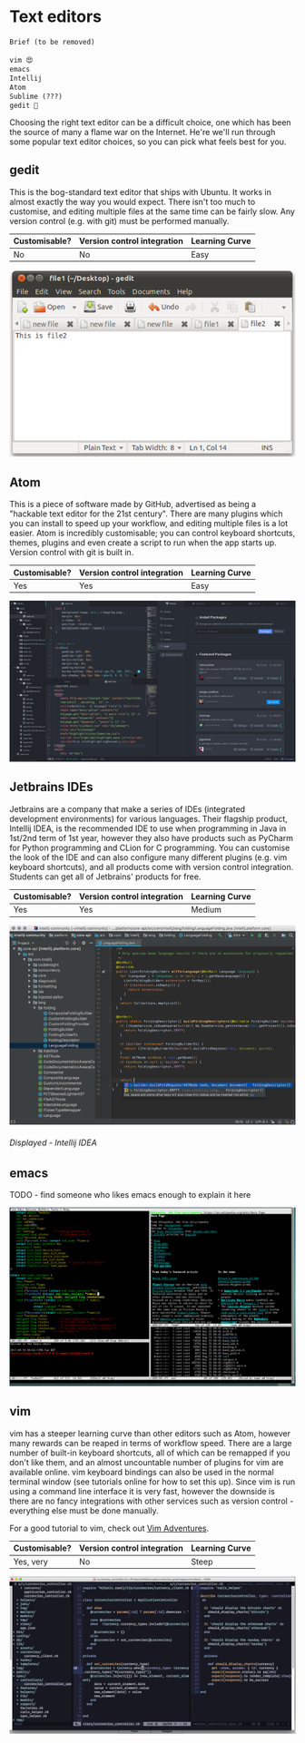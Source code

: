 # Text editors

```
Brief (to be removed)

vim 😍
emacs
Intellij
Atom
Sublime (???)
gedit 💩
```

Choosing the right text editor can be a difficult choice, one which has been the source of many a flame war on the Internet. He're we'll run through some popular text editor choices, so you can pick what feels best for you.

## gedit

This is the bog-standard text editor that ships with Ubuntu. It works in almost exactly the way you would expect. There isn't too much to customise, and editing multiple files at the same time can be fairly slow. Any version control (e.g. with git) must be performed manually.

Customisable? | Version control integration | Learning Curve
--- | --- | ---
No | No | Easy

![gedit](assets/text-editors/gedit.png "gedit")

## Atom

This is a piece of software made by GitHub, advertised as being a "hackable text editor for the 21st century". There are many plugins which you can install to speed up your workflow, and editing multiple files is a lot easier. Atom is incredibly customisable; you can control keyboard shortcuts, themes, plugins and even create a script to run when the app starts up. Version control with git is built in.

Customisable? | Version control integration | Learning Curve
--- | --- | ---
Yes | Yes | Easy


![atom](assets/text-editors/atom.png "atom")

## Jetbrains IDEs

Jetbrains are a company that make a series of IDEs (integrated development environments) for various languages. Their flagship product, Intellij IDEA, is the recommended IDE to use when programming in Java in 1st/2nd term of 1st year, however they also have products such as PyCharm for Python programming and CLion for C programming. You can customise the look of the IDE and can also configure many different plugins (e.g. vim keyboard shortcuts), and all products come with version control integration. Students can get all of Jetbrains' products for free.

Customisable? | Version control integration | Learning Curve
--- | --- | ---
Yes | Yes | Medium


![intellij](assets/text-editors/intellij-idea.png "intellij")
###### Displayed - Intellij IDEA

## emacs

TODO - find someone who likes emacs enough to explain it here

![emacs](assets/text-editors/emacs.png "emacs")

## vim

vim has a steeper learning curve than other editors such as Atom, however many rewards can be reaped in terms of workflow speed. There are a large number of built-in keyboard shortcuts, all of which can be remapped if you don't like them, and an almost uncountable number of plugins for vim are available online. vim keyboard bindings can also be used in the normal terminal window (see tutorials online for how to set this up). Since vim is run using a command line interface it is very fast, however the downside is there are no fancy integrations with other services such as version control - everything else must be done manually.

For a good tutorial to vim, check out [Vim Adventures](https://vim-adventures.com).

Customisable? | Version control integration | Learning Curve
--- | --- | ---
Yes, very | No | Steep


![vim](assets/text-editors/vim.png "vim")
